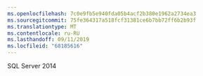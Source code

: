 ```yaml
---
ms.openlocfilehash: 7c0e9fb5e940fda05b4acf2b380e1962a2734ea3
ms.sourcegitcommit: 75fe364317a518fcf31381ce6b7bb72ff6b2b93f
ms.translationtype: MT
ms.contentlocale: ru-RU
ms.lasthandoff: 09/11/2019
ms.locfileid: "68185616"
---
```

SQL Server 2014
